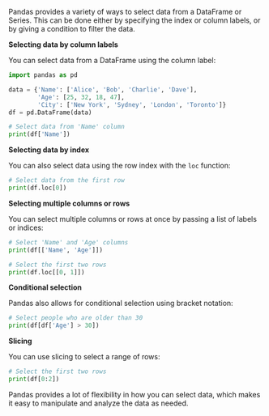 Pandas provides a variety of ways to select data from a DataFrame or Series. This can be done either by specifying the index or column labels, or by giving a condition to filter the data.

**Selecting data by column labels**

You can select data from a DataFrame using the column label:

```python
import pandas as pd

data = {'Name': ['Alice', 'Bob', 'Charlie', 'Dave'],
        'Age': [25, 32, 18, 47],
        'City': ['New York', 'Sydney', 'London', 'Toronto']}
df = pd.DataFrame(data)

# Select data from 'Name' column
print(df['Name'])
```

**Selecting data by index**

You can also select data using the row index with the `loc` function:

```python
# Select data from the first row
print(df.loc[0])
```

**Selecting multiple columns or rows**

You can select multiple columns or rows at once by passing a list of labels or indices:

```python
# Select 'Name' and 'Age' columns
print(df[['Name', 'Age']])

# Select the first two rows
print(df.loc[[0, 1]])
```

**Conditional selection**

Pandas also allows for conditional selection using bracket notation:

```python
# Select people who are older than 30
print(df[df['Age'] > 30])
```

**Slicing**

You can use slicing to select a range of rows:

```python
# Select the first two rows
print(df[0:2])
```

Pandas provides a lot of flexibility in how you can select data, which makes it easy to manipulate and analyze the data as needed.